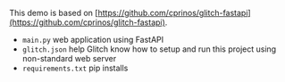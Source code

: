 This demo is based on [https://github.com/cprinos/glitch-fastapi](https://github.com/cprinos/glitch-fastapi).

- `main.py` web application using FastAPI
- `glitch.json` help Glitch know how to setup and run this project using non-standard web server
- `requirements.txt` pip installs
